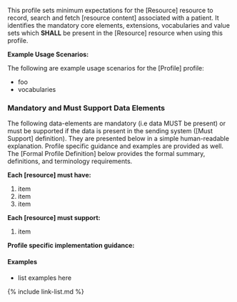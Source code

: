 This profile sets minimum expectations for the [Resource] resource to record, search and fetch [resource content] associated with a patient.  It identifies the mandatory core elements, extensions, vocabularies and value sets which **SHALL** be present in the [Resource] resource when using this profile.

**Example Usage Scenarios:**

The following are example usage scenarios for the [Profile]
 profile:

-   foo
-   vocabularies

### Mandatory and Must Support Data Elements

The following data-elements are mandatory (i.e data MUST be present) or must be supported if the data is present in the sending system ([Must Support] definition). They are presented below in a simple human-readable explanation.  Profile specific guidance and examples are provided as well.  The [Formal Profile Definition] below provides the  formal summary, definitions, and  terminology requirements.

**Each [resource] must have:**

1.  item
1.  item
1.  item

**Each [resource] must support:**

1.  item

**Profile specific implementation guidance:**

#### Examples

- list examples here

{% include link-list.md %}
